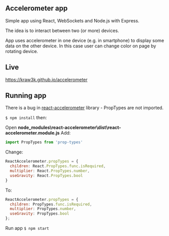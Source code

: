## Accelerometer app

Simple app using React, WebSockets and Node.js with Express.

The idea is to interact between two (or more) devices.

App uses accelerometer in one device (e.g. in smartphone) to display some data on the other device.
In this case user can change color on page by rotating device.

## Live

https://kraw3k.github.io/accelerometer

## Running app

There is a bug in [react-accelerometer](https://www.npmjs.com/package/react-accelerometer) library - PropTypes are not imported.

`$ npm install` then: 

Open **node_modules\react-accelerometer\dist\react-accelerometer.module.js**
Add:
```javascript
import PropTypes from 'prop-types'
```
Change:
```javascript
ReactAccelerometer.propTypes = {
  children: React.PropTypes.func.isRequired,
  multiplier: React.PropTypes.number,
  useGravity: React.PropTypes.bool
}
```
To:
```javascript
ReactAccelerometer.propTypes = {
  children: PropTypes.func.isRequired,
  multiplier: PropTypes.number,
  useGravity: PropTypes.bool
};
```
Run app `$ npm start`
